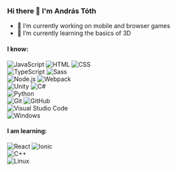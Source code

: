 ### Hi there 👋 I'm András Tóth

<!--
**Toth-Andras-Tamas/Toth-Andras-Tamas** is a ✨ _special_ ✨ repository because its `README.md` (this file) appears on your GitHub profile.

Here are some ideas to get you started:
-->
- 🔭 I’m currently working on mobile and browser games
- 🌱 I’m currently learning the basics of 3D

#### I know:

![JavaScript](https://img.shields.io/badge/-JavaScript-252d13?style=flat-square&logo=javascript)
![HTML](https://img.shields.io/badge/-HTML-252d13?style=flat-square&logo=html5)
![CSS](https://img.shields.io/badge/-CSS-252d13?style=flat-square&logo=css3&logoColor=1572B6)  
![TypeScript](https://img.shields.io/badge/-TypeScript-252d13?style=flat-square&logo=typescript)
![Sass](https://img.shields.io/badge/-Sass-252d13?style=flat-square&logo=sass)  
![Node.js](https://img.shields.io/badge/-Node.js-252d13?style=flat-square&logo=node.js)
![Webpack](https://img.shields.io/badge/-Webpack-252d13?style=flat-square&logo=webpack)  
![Unity](https://img.shields.io/badge/-Unity-252d13?style=flat-square&logo=unity)
![C#](https://img.shields.io/badge/-C%23-252d13?style=flat-square&logo=c-sharp&logoColor=239120)  
![Python](https://img.shields.io/badge/-Python-252d13?style=flat-square&logo=python)  
![Git](https://img.shields.io/badge/-Git-252d13?style=flat-square&logo=git)
![GitHub](https://img.shields.io/badge/-GitHub-252d13?style=flat-square&logo=github)  
![Visual Studio Code](https://img.shields.io/badge/-Visual%20Studio%20Code-252d13?style=flat-square&logo=visual-studio-code&logoColor=007ACC)  
![Windows](https://img.shields.io/badge/-Windows-252d13?style=flat-square&logo=windows&logoColor=00adef)  

#### I am learning:
![React](https://img.shields.io/badge/-React-2d131a?style=flat-square&logo=react)
![Ionic](https://img.shields.io/badge/-Ionic-2d131a?style=flat-square&logo=ionic)  
![C++](https://img.shields.io/badge/-C++-2d131a?style=flat-square&logo=C%2B%2B&logoColor=00599C)  
![Linux](https://img.shields.io/badge/-Linux-2d131a?style=flat-square&logo=linux)
